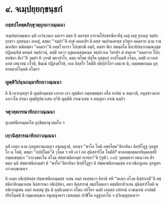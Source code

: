 <h1>๙. จเมฺปยฺยกฺขนฺธกํ</h1>
<h3>กสฺสปโคตฺตภิกฺขุวตฺถุกถาวณฺณนา</h3>
<p> จเมฺปยฺยกฺขนฺธเก   นฺติ เอวํนามเก นคเรฯ ตสฺส หิ นครสฺส อารามโปกฺขรณีอาทีสุ เตสุ เตสุ ฐาเนสุ จมฺปกรุกฺขาว อุสฺสนฺนา อเหสุํ, ตสฺมา ‘‘จมฺปา’’ติ สงฺขํ อคมาสิฯ ติ ตสฺส จมฺปานครสฺส อวิทูเร คคฺคราย นาม ราชมเหสิยา ขณิตตฺตา ‘‘คคฺครา’’ติ ลทฺธโวหารา โปกฺขรณี อตฺถิ, ตสฺสา ตีเร สมนฺตโต นีลาทิปญฺจวณฺณกุสุมปฎิมณฺฑิตํ มหนฺตํ จมฺปกวนํ, ตสฺมิํ ภควา กุสุมคนฺธสุคเนฺธ จมฺปกวเน วิหรติฯ ตํ สนฺธาย ‘‘คคฺคราย โปกฺขรณิยา ตีเร’’ติ วุตฺตํฯ ติ  วุจฺจติ พฺยาปาโร, ตตฺถ พโทฺธ ปสุโต อุสฺสุกฺกํ อาปโนฺนติ อโตฺถ, ตสฺมิํ อาวาเส อกตํ เสนาสนํ กโรติ, ชิณฺณํ ปฎิสงฺขโรติ, กเต อิสฺสโร โหตีติ อธิปฺปาโยฯ เตนาห ติ, กตฺตพฺพกเมฺม อุสฺสาหมาปโนฺนติ อโตฺถฯ</p>


<h3>ญตฺติวิปนฺนกมฺมาทิกถาวณฺณนา</h3>
<p> ติ นิวาเรเนฺตสุฯ ติ ญตฺติกมฺมสฺส เอกาย เอว ญตฺติยา กตฺตพฺพตฺตา ตโต หาปนํ น สมฺภวติ, อนุสฺสาวนาย อภาวโต ปจฺฉา ญตฺติฐปนวเสน ทฺวีหิ ญตฺตีหิ กรณวเสน จ อญฺญถา กรณํ นตฺถิฯ</p>


<h3>จตุวคฺคกรณาทิกถาวณฺณนา</h3>
<p> อุเกฺขปนียกมฺมกโต  อุกฺขิตฺตานุวตฺตโก ฯ</p>


<h3>เทฺวนิสฺสารณาทิกถาวณฺณนา</h3>
<p>   นฺติ เอตฺถ  นาม กุลทูสกานเญฺญว อนุญฺญาตํ, อยญฺจ ‘‘พาโล โหติ อพฺยโตฺต’’ติอาทินา นิทฺทิโฎฺฐ กุลทูสโก น โหติ, ตสฺมา ‘‘อปฺปโตฺต’’ติ วุโตฺต ฯ ยทิ เอวํ กถํ สุนิสฺสาริโต โหตีติ? พาลอพฺยตฺตตาทิยุตฺตสฺสปิ กมฺมกฺขนฺธเก ‘‘อากงฺขมาโน สโงฺฆ ปพฺพาชนียกมฺมํ กเรยฺยา’’ติ (จูฬว. ๒๗) วุตฺตตฺตาฯ เตเนวาห ติฯ ตตฺถ นฺติ ปพฺพาชนียกมฺมํฯ ติ ‘‘พาโล’’ติอาทินา นิทฺทิโฎฺฐฯ ติ ปพฺพาชนียกมฺมสฺส อาเวณิกภูเตน กุลทูสกภาวลกฺขเณนฯ</p>


<p>ติ เอตฺถ อธิเปฺปตสฺส ปพฺพาชนียกมฺมสฺส วเสน อตฺถํ ทเสฺสตฺวา อิทานิ ยทิ ‘‘ตเญฺจ สโงฺฆ นิสฺสาเรตี’’ติ ตชฺชนียาทิกมฺมวเสน นิสฺสารณา อธิเปฺปตา, ตทา นิสฺสารณํ สมฺปโตฺตเยว ตชฺชนียาทิวเสน สุนิสฺสาริโตติ พฺยติเรกมุเขน อตฺถํ ทเสฺสตุํ ปุน ติ อุลฺลิเงฺคตฺวา อโตฺถ กถิโตฯ นตฺถิ เอตสฺส อปทานํ อวขณฺฑนํ อาปตฺติปริยโนฺตติ ติ กมฺมกฺขนฺธเก อนุญฺญาตาฯ เสสเมตฺถ ปาฬิโต อฎฺฐกถาโต จ สุวิเญฺญยฺยเมวฯ</p>

</p>

</p>





